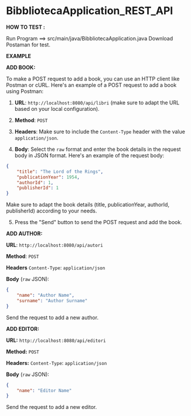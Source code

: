 # BibbliotecaApplication_REST_API
**HOW TO TEST :**

Run Program ==> src/main/java/BibbliotecaApplication.java
Download Postaman for test. 

**EXAMPLE**

**ADD BOOK:**

To make a POST request to add a book, you can use an HTTP client like Postman or cURL. Here's an example of a POST request to add a book using Postman:

1. **URL**: `http://localhost:8080/api/libri` (make sure to adapt the URL based on your local configuration).

2. **Method**: `POST`

3. **Headers**: Make sure to include the `Content-Type` header with the value `application/json`.

4. **Body**: Select the `raw` format and enter the book details in the request body in JSON format. Here's an example of the request body:

```json
{
    "title": "The Lord of the Rings",
    "publicationYear": 1954,
    "authorId": 1,
    "publisherId": 1
}
```

Make sure to adapt the book details (title, publicationYear, authorId, publisherId) according to your needs.

5. Press the "Send" button to send the POST request and add the book.


**ADD AUTHOR:**

**URL**: `http://localhost:8080/api/autori`

 **Method**: `POST`
 
**Headers** `Content-Type`: `application/json`

**Body** (`raw` JSON):

```json
{
    "name": "Author Name",
    "surname": "Author Surname"
}

```
Send the request to add a new author.


**ADD EDITOR:**

**URL:** `http://localhost:8080/api/editori`

**Method:** `POST`

**Headers:** `Content-Type`: `application/json`

**Body** (`raw` JSON):

```json
{
    "name": "Editor Name"
}
```
Send the request to add a new editor.
